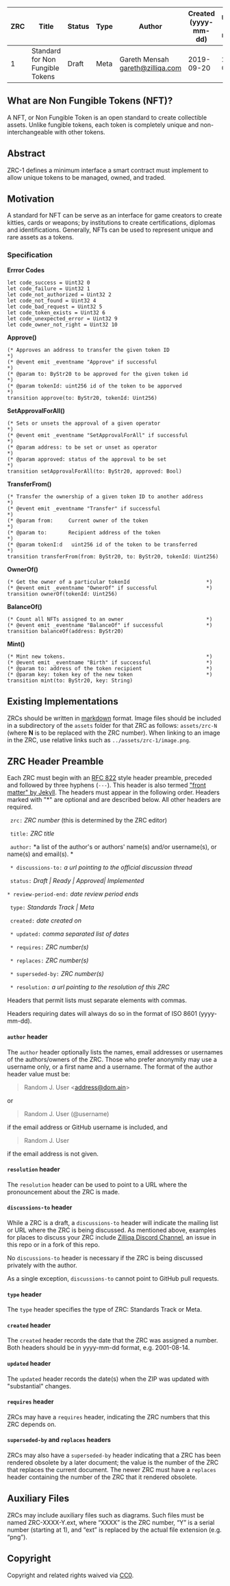 
|  ZRC | Title | Status| Type | Author | Created (yyyy-mm-dd) | Updated (yyyy-mm-dd)
|--|--|--|--| -- | -- | -- |
| 1  | Standard for Non Fungible Tokens | Draft | Meta  | Gareth Mensah <gareth@zilliqa.com> | 2019-09-20 | 2019-09-20 

## What are Non Fungible Tokens (NFT)?

A NFT, or Non Fungible Token is an open standard to create collectible assets. Unlike fungible tokens, each token is completely unique and non-interchangeable with other tokens.

## Abstract 

ZRC-1 defines a minimum interface a smart contract must implement to allow unique tokens to be managed, owned, and traded.


## Motivation

A standard for NFT can be serve as an interface for game creators to create kitties, cards or weapons; by institutions to create certifications, diplomas and identifications. Generally, NFTs can be used to represent unique and rare assets as a tokens.


### Specification

**Errror Codes**
```
let code_success = Uint32 0
let code_failure = Uint32 1
let code_not_authorized = Uint32 2
let code_not_found = Uint32 4
let code_bad_request = Uint32 5
let code_token_exists = Uint32 6
let code_unexpected_error = Uint32 9
let code_owner_not_right = Uint32 10
```

**Approve()**
```
(* Approves an address to transfer the given token ID                   *)
(* @event emit _eventname "Approve" if successful                       *)
(* @param to: ByStr20 to be approved for the given token id             *)
(* @param tokenId: uint256 id of the token to be apporved               *)
transition approve(to: ByStr20, tokenId: Uint256)
```

**SetApprovalForAll()**
```
(* Sets or unsets the approval of a given operator                      *)
(* @event emit _eventname "SetApprovalForAll" if successful             *)
(* @param address: to be set or unset as operator                       *)
(* @param approved: status of the approval to be set                    *)
transition setApprovalForAll(to: ByStr20, approved: Bool)
```

**TransferFrom()**
```
(* Transfer the ownership of a given token ID to another address      *)
(* @event emit _eventname "Transfer" if successful                    *)
(* @param from:     Current owner of the token                        *)
(* @param to:       Recipient address of the token                    *)
(* @param tokenI:d   uint256 id of the token to be transferred        *)
transition transferFrom(from: ByStr20, to: ByStr20, tokenId: Uint256)
```

**OwnerOf()**
```
(* Get the owner of a particular tokenId                         *)
(* @event emit _eventname "OwnerOf" if successful                *)
transition ownerOf(tokenId: Uint256)
```

**BalanceOf()**
```
(* Count all NFTs assigned to an owner                           *)
(* @event emit _eventname "BalanceOf" if successful              *)
transition balanceOf(address: ByStr20)
```

**Mint()**
```
(* Mint new tokens.                                              *)
(* @event emit _eventname "Birth" if successful                  *)
(* @param to: address of the token recipient                     *)
(* @param key: token key of the new token                        *)
transition mint(to: ByStr20, key: String)
```

## Existing Implementations

ZRCs should be written in [markdown](https://en.wikipedia.org/wiki/Markdown) format.
Image files should be included in a subdirectory of the `assets` folder for that ZRC as follows: `assets/zrc-N` (where **N** is to be replaced with the ZRC number). When linking to an image in the ZRC, use relative links such as `../assets/zrc-1/image.png`.

## ZRC Header Preamble

Each ZRC must begin with an [RFC 822](https://www.ietf.org/rfc/rfc822.txt) style header preamble, preceded and followed by three hyphens (`---`). This header is also termed ["front matter" by Jekyll](https://jekyllrb.com/docs/front-matter/). The headers must appear in the following order. Headers marked with "*" are optional and are described below. All other headers are required.

` zrc:` *ZRC number* (this is determined by the ZRC editor)

` title:` *ZRC title*

` author:` *a list of the author's or authors' name(s) and/or username(s), or name(s) and email(s). *

` * discussions-to:` *a url pointing to the official discussion thread*

` status:` *Draft | Ready | Approved| Implemented*

`* review-period-end:` *date review period ends*

` type:` *Standards Track | Meta*

` created:` *date created on*

` * updated:` *comma separated list of dates*

` * requires:` *ZRC number(s)*

` * replaces:` *ZRC number(s)*

` * superseded-by:` *ZRC number(s)*

` * resolution:` *a url pointing to the resolution of this ZRC*

Headers that permit lists must separate elements with commas.

Headers requiring dates will always do so in the format of ISO 8601 (yyyy-mm-dd).

#### `author` header

The `author` header optionally lists the names, email addresses or usernames of the authors/owners of the ZRC. Those who prefer anonymity may use a username only, or a first name and a username. The format of the author header value must be:

> Random J. User &lt;address@dom.ain&gt;

or

> Random J. User (@username)

if the email address or GitHub username is included, and

> Random J. User

if the email address is not given.

#### `resolution` header

The `resolution` header can be used to point to a URL where the pronouncement about the ZRC is made.

#### `discussions-to` header

While a ZRC is a draft, a `discussions-to` header will indicate the mailing list or URL where the ZRC is being discussed. As mentioned above, examples for places to discuss your ZRC include [Zilliqa Discord Channel](https://discord.gg/8tpGXrB), an issue in this repo or in a fork of this repo.

No `discussions-to` header is necessary if the ZRC is being discussed privately with the author.

As a single exception, `discussions-to` cannot point to GitHub pull requests.

#### `type` header

The `type` header specifies the type of ZRC: Standards Track or Meta. 

#### `created` header

The `created` header records the date that the ZRC was assigned a number. Both headers should be in yyyy-mm-dd format, e.g. 2001-08-14.

#### `updated` header

The `updated` header records the date(s) when the ZIP was updated with "substantial" changes. 

#### `requires` header

ZRCs may have a `requires` header, indicating the ZRC numbers that this ZRC depends on.

#### `superseded-by` and `replaces` headers

ZRCs may also have a `superseded-by` header indicating that a ZRC has been rendered obsolete by a later document; the value is the number of the ZRC that replaces the current document. The newer ZRC must have a `replaces` header containing the number of the ZRC that it rendered obsolete.

## Auxiliary Files

ZRCs may include auxiliary files such as diagrams. Such files must be named ZRC-XXXX-Y.ext, where “XXXX” is the ZRC number, “Y” is a serial number (starting at 1), and “ext” is replaced by the actual file extension (e.g. “png”).

## Copyright

Copyright and related rights waived via [CC0](https://creativecommons.org/publicdomain/zero/1.0/).

